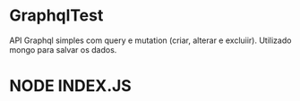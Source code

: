 # GraphqlTest
API Graphql simples com query e mutation (criar, alterar e excluiir).
Utilizado mongo para salvar os dados.

# NODE INDEX.JS

